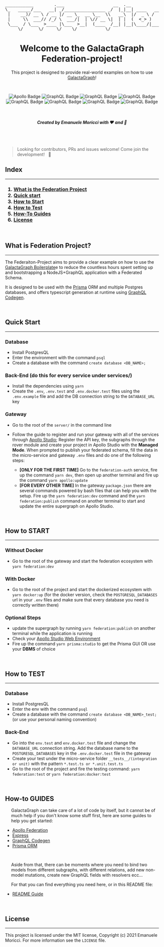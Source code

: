 <div align="center">
<pre>
___________        .___                   __  .__                __________                   __     
\_   _____/___   __| _/________________ _/  |_|__| ____   ____   \______   \_______  ____    |__|    
 |    __)/ __ \ / __ |/ __ \_  __ \__  \\   __\  |/  _ \ /    \   |     ___/\_  __ \/  _ \   |  |    
 |     \\  ___// /_/ \  ___/|  | \// __ \|  | |  (  <_> )   |  \  |    |     |  | \(  <_> )  |  |    
 \___  / \___  >____ |\___  >__|  (____  /__| |__|\____/|___|  /  |____|     |__|   \____/\__|  | /\ 
     \/      \/     \/    \/           \/                    \/                          \______| \/
</pre>

# Welcome to the GalactaGraph Federation-project!

This project is designed to provide real-world examples on how to use [GalactaGraph](https://github.com/emanuele-moricci/galactagraph-boilerplate)!

<br />

![Apollo Badge](https://img.shields.io/badge/-Apollo-%23311C87?logo=apollo-graphql&style=flat-square)
![GraphQL Badge](https://img.shields.io/badge/-GraphQL-%23E10098?logo=graphql&style=flat-square)
![GraphQL Badge](https://img.shields.io/badge/-Node.js-%23339933?logo=node.js&logoColor=white&style=flat-square)
![GraphQL Badge](https://img.shields.io/badge/-Typescript-%233178C6?logo=typescript&logoColor=white&style=flat-square)
![GraphQL Badge](https://img.shields.io/badge/-Jest-%23C21325?logo=jest&logoColor=white&style=flat-square)
![GraphQL Badge](https://img.shields.io/badge/-Docker-%232496ED?logo=docker&logoColor=white&style=flat-square)
![GraphQL Badge](https://img.shields.io/badge/-Prisma-%232D3748?logo=prisma&logoColor=white&style=flat-square)
![GraphQL Badge](https://img.shields.io/badge/-Postgres-%234169E1?logo=postgresql&logoColor=white&style=flat-square)

<br />

##### Created by Emanuele Moricci with ❤️ and 🍕

</div>

<br />
<br />

> Looking for contributors, PRs and issues welcome! Come join the development! &nbsp; 🚀

## Index

---

<h3>

1. [What is the Federation Project](#what-is-the-federation-project)
2. [Quick start](#quick-start)
3. [How to Start](#how-to-start)
4. [How to Test](#how-to-test)
5. [How-To Guides](#how-to-guides)
6. [License](#license)

</h3>
<br />

## What is Federation Project?

---

The Federaiton-Project aims to provide a clear example on how to use the [GalactaGraph Boilerplate](https://github.com/emanuele-moricci/galactagraph-boilerplate)e to reduce the countless hours spent setting up and bootstrapping a NodeJS+GraphQL application with a Federated Schema.

It is designed to be used with the [Prisma](https://www.prisma.io) ORM and multiple Postgres databases, and offers typescript generation at runtime using [GraphQL Codegen](https://www.graphql-code-generator.com/).

<br />

## Quick Start

---

### Database

- Install PostgresQL
- Enter the environment with the command `psql`
- Create a database with the command `create database <DB_NAME>;`

### Back-End (do this for every service under **services/**)

- Install the dependencies using `yarn`
- Create the `.env`, `.env.test` and `.env.docker.test` files using the `.env.example` file and add the DB connection string to the `DATABASE_URL` key

### Gateway

- Go to the root of the `server/` in the command line
- Follow the guide to register and run your gateway with all of the services through [Apollo Studio](https://www.apollographql.com/docs/federation/quickstart/); Register the API key, the subgraphs through the rover module and create your project in Apollo Studio with the **Managed Mode**. When prompted to publish your federated schema, fill the data in the micro-service and gateway `.env` files and do one of the following steps:

  - **[ONLY FOR THE FIRST TIME]** Go to the `federation-auth` service, fire up the command `yarn dev`, then open up another terminal and fire up the command `yarn apollo:update`
  - **[FOR EVERY OTHER TIME]** In the gateway `package.json` there are several commands powered by bash files that can help you with the setup. Fire up the `yarn federation:dev` command and the `yarn federation:publish` command on another terminal to start and update the entire supergraph on Apollo Studio.

<br />

## How to START

---

### Without Docker

- Go to the root of the gateway and start the federation ecosystem with `yarn federation:dev`

### With Docker

- Go to the root of the project and start the dockerized ecosystem with `yarn docker:up` (for the docker version, check the `POSTGRESQL_DATABASES` url in your `.env` files and make sure that every database you need is correctly written there)

### Optional Steps

- update the supergraph by running `yarn federation:publish` on another terminal while the application is running
- Check your [Apollo Studio Web Environment](https://studio.apollographql.com/)
- Fire up the command `yarn prisma:studio` to get the Prisma GUI OR use your **DBMS** of choice

<br />

## How to TEST

---

### Database

- Install PostgresQL
- Enter the env with the command `psql`
- Create a database with the command `create database <DB_NAME>_test;` (or use your personal naming convention)

### Back-End

- Go into the `env.test` and `env.docker.test` file and change the `DATABASE_URL` connection string. Add the database name to the `POSTGRESQL_DATABASES` key in the `.env.docker.test` file in the gateway
- Create your test under the micro-service folder `__tests__/(integration or unit)` with the pattern `*.test.ts or *.unit.test.ts`
- Go to the root of the project and fire the testing command: `yarn federation:test` or `yarn federation:docker:test`

<br />

## How-to GUIDES

<p style=margin-left:20px>
GalactaGraph can take care of a lot of code by itself, but it cannot be of much help if you don't know some stuff first, here are some guides to help you get started:

- [Apollo Federation](https://www.apollographql.com/docs/federation/quickstart/)
- [Express](https://expressjs.com/en/starter/installing.html)
- [GraphQL Codegen](https://www.graphql-code-generator.com/docs/getting-started/index)
- [Prisma ORM](https://www.prisma.io/docs/getting-started/quickstart)

</p>
<br />
<p style=margin-left:20px>
Aside from that, there can be moments where you need to bind two models from different subgraphs, with different relations, add new non-model mutations, create new GraphQL fields with resolvers ecc...
</p>
<p style=margin-left:20px>
For that you can find everything you need here, or in this README file:
</p>

- [README Guide](https://github.com/emanuele-moricci/galactagraph-boilerplate/blob/main/server/services/README.md)

<br />

## License

---

This project is licensed under the MIT license, Copyright (c) 2021 Emanuele Moricci. For more information see the `LICENSE` file.
